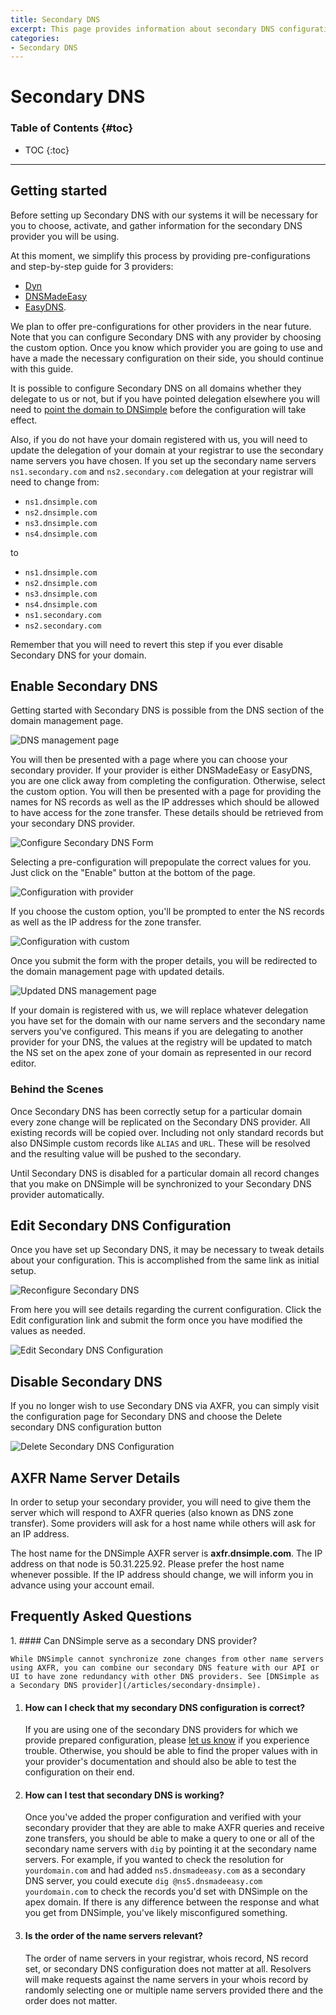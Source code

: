 ```yaml
---
title: Secondary DNS
excerpt: This page provides information about secondary DNS configuration with DNSimple.
categories:
- Secondary DNS
---
```


# Secondary DNS

### Table of Contents {#toc}

* TOC
{:toc}

---

## Getting started

Before setting up Secondary DNS with our systems it will be necessary for you to choose, activate, and gather information for the secondary DNS provider you will be using.

At this moment, we simplify this process by providing pre-configurations and step-by-step guide for 3 providers:

- [Dyn](/articles/secondary-dns-provider-dyn)
- [DNSMadeEasy](/articles/secondary-dns-provider-dns-made-easy)
- [EasyDNS](/articles/secondary-dns-provider-easy-dns).

We plan to offer pre-configurations for other providers in the near future. Note that you can configure Secondary DNS with any provider by choosing the custom option. Once you know which provider you are going to use and have a made the necessary configuration on their side, you should continue with this guide.

It is possible to configure Secondary DNS on all domains whether they delegate to us or not, but if you have pointed delegation elsewhere you will need to [point the domain to DNSimple](/articles/pointing-domain-to-dnsimple) before the configuration will take effect.

Also, if you do not have your domain registered with us, you will need to update the delegation of your domain at your registrar to use the secondary name servers you have chosen. If you set up the secondary name servers `ns1.secondary.com` and `ns2.secondary.com` delegation at your registrar will need to change from:

- `ns1.dnsimple.com`
- `ns2.dnsimple.com`
- `ns3.dnsimple.com`
- `ns4.dnsimple.com`

to

- `ns1.dnsimple.com`
- `ns2.dnsimple.com`
- `ns3.dnsimple.com`
- `ns4.dnsimple.com`
- `ns1.secondary.com`
- `ns2.secondary.com`

Remember that you will need to revert this step if you ever disable Secondary DNS for your domain.


## Enable Secondary DNS

Getting started with Secondary DNS is possible from the DNS section of the domain management page.

![DNS management page](/files/setup-secondary-dns.jpg)

You will then be presented with a page where you can choose your secondary provider. If your provider is either DNSMadeEasy or EasyDNS, you are one click away from completing the configuration. Otherwise, select the custom option. You will then be presented with a page for providing the names for NS records as well as the IP addresses which should be allowed to have access for the zone transfer. These details should be retrieved from your secondary DNS provider.

![Configure Secondary DNS Form](/files/secondary-dns-step-1.png)

Selecting a pre-configuration will prepopulate the correct values for you. Just click on the "Enable" button at the bottom of the page.

![Configuration with provider](/files/secondary-dns-provider-conf.png)

If you choose the custom option, you'll be prompted to enter the NS records as well as the IP address for the zone transfer.

![Configuration with custom](/files/secondary-dns-custom-conf.png)

Once you submit the form with the proper details, you will be redirected to the domain management page with updated details.

![Updated DNS management page](/files/secondary-dns-configured.jpg)

<warning>
If your domain is registered with us, we will replace whatever delegation you have set for the domain with our name servers and the secondary name servers you've configured. This means if you are delegating to another provider for your DNS, the values at the registry will be updated to match the NS set on the apex zone of your domain as represented in our record editor.
</warning>

### Behind the Scenes

Once Secondary DNS has been correctly setup for a particular domain every zone change will be replicated on the Secondary DNS provider. All existing records will be copied over. Including not only standard records but also DNSimple custom records like `ALIAS` and `URL`. These will be resolved and the resulting value will be pushed to the secondary.

Until Secondary DNS is disabled for a particular domain all record changes that you make on DNSimple will be synchronized to your Secondary DNS provider automatically.


## Edit Secondary DNS Configuration

Once you have set up Secondary DNS, it may be necessary to tweak details about your configuration. This is accomplished from the same link as initial setup.

![Reconfigure Secondary DNS](/files/reconfigure-secondary-dns.jpg)

From here you will see details regarding the current configuration. Click the <label>Edit configuration</label> link and submit the form once you have modified the values as needed.

![Edit Secondary DNS Configuration](/files/secondary-dns-edit.png)


## Disable Secondary DNS

If you no longer wish to use Secondary DNS via AXFR, you can simply visit the configuration page for Secondary DNS and choose the <label>Delete secondary DNS configuration</label> button

![Delete Secondary DNS Configuration](/files/secondary-dns-delete.png)


## AXFR Name Server Details

In order to setup your secondary provider, you will need to give them the server which will respond to AXFR queries (also known as DNS zone transfer). Some providers will ask for a host name while others will ask for an IP address.

The host name for the DNSimple AXFR server is **axfr.dnsimple.com**. The IP address on that node is 50.31.225.92. Please prefer the host name whenever possible. If the IP address should change, we will inform you in advance using your account email.


## Frequently Asked Questions

<div class="section-faq" markdown="1">
1.  #### Can DNSimple serve as a secondary DNS provider?

    While DNSimple cannot synchronize zone changes from other name servers using AXFR, you can combine our secondary DNS feature with our API or UI to have zone redundancy with other DNS providers. See [DNSimple as a Secondary DNS provider](/articles/secondary-dnsimple).

1.  #### How can I check that my secondary DNS configuration is correct?

    If you are using one of the secondary DNS providers for which we provide prepared configuration, please [let us know](https://dnsimple.com/contact) if you experience trouble. Otherwise, you should be able to find the proper values with in your provider's documentation and should also be able to test the configuration on their end.

1.  #### How can I test that secondary DNS is working?

    Once you've added the proper configuration and verified with your secondary provider that they are able to make AXFR queries and receive zone transfers, you should be able to make a query to one or all of the secondary name servers with `dig` by pointing it at the secondary name servers. For example, if you wanted to check the resolution for `yourdomain.com` and had added `ns5.dnsmadeeasy.com` as a secondary DNS server, you could execute `dig @ns5.dnsmadeeasy.com yourdomain.com` to check the records you'd set with DNSimple on the apex domain. If there is any difference between the response and what you get from DNSimple, you've likely misconfigured something.

1.  #### Is the order of the name servers relevant?

    The order of name servers in your registrar, whois record, NS record set, or secondary DNS configuration does not matter at all. Resolvers will make requests against the name servers in your whois record by randomly selecting one or multiple name servers provided there and the order does not matter.
</div>
